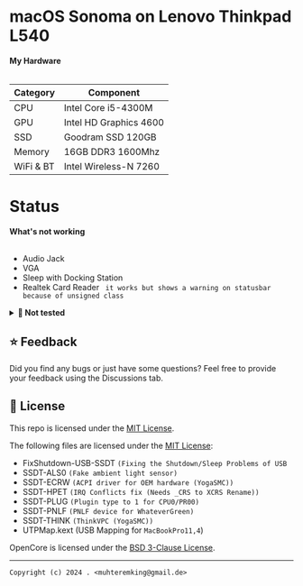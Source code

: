 # macOS Sonoma on Lenovo Thinkpad L540 


<summary><strong>My Hardware</strong></summary>
<br>

| Category  | Component                            |
| --------- | ------------------------------------ |
| CPU       | Intel Core i5-4300M                 |
| GPU       | Intel HD Graphics 4600               |
| SSD       | Goodram SSD 120GB               |
| Memory    | 16GB DDR3 1600Mhz                     |
| WiFi & BT | Intel Wireless-N 7260                |


# Status
  
<summary><strong>What's not working</strong></summary>
</br>

- Audio Jack
- VGA
- Sleep with Docking Station
- Realtek Card Reader ``` it works but shows a warning on statusbar because of unsigned class``` 


<details>  
<summary><strong>🔄 Not tested</strong></summary>
</br>

- [ ] Sidecar Wireless
- [ ] Apple Watch Unlock
- [ ] WWAN

</details>

## ⭐️ Feedback
Did you find any bugs or just have some questions? Feel free to provide your feedback using the Discussions tab.

## 📜 License

This repo is licensed under the [MIT License](https://github.com/valnoxy/t440p-oc/blob/main/LICENSE).

The following files are licensed under the [MIT License](https://github.com/valnoxy/t440p-oc/blob/main/LICENSE):
- FixShutdown-USB-SSDT ```(Fixing the Shutdown/Sleep Problems of USB```
- SSDT-ALS0 ```(Fake ambient light sensor)```
- SSDT-ECRW ```(ACPI driver for OEM hardware (YogaSMC))```
- SSDT-HPET ```(IRQ Conflicts fix (Needs _CRS to XCRS Rename))```
- SSDT-PLUG ```(Plugin type to 1 for CPU0/PR00)```
- SSDT-PNLF ```(PNLF device for WhateverGreen)```
- SSDT-THINK ```(ThinkVPC (YogaSMC))```
- UTPMap.kext (USB Mapping for ```MacBookPro11,4```)

OpenCore is licensed under the [BSD 3-Clause License](https://github.com/acidanthera/OpenCorePkg/blob/master/LICENSE.txt).


---
```Copyright (c) 2024 . <muhteremking@gmail.de>```
